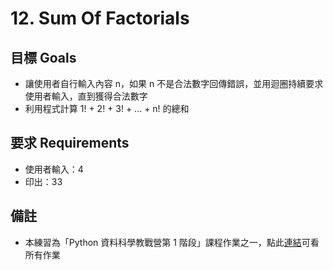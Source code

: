 # 12. Sum Of Factorials

## 目標 Goals
- 讓使用者自行輸入內容 n，如果 n 不是合法數字回傳錯誤，並用迴圈持續要求使用者輸入，直到獲得合法數字
- 利用程式計算 1! + 2! + 3! + ... + n! 的總和

## 要求 Requirements
- 使用者輸入：4
- 印出：33

## 備註
- 本練習為「Python 資料科學教戰營第 1 階段」課程作業之一，點此[連結](https://github.com/ewsailor/1.python-homeworks-level1/blob/main/README.md)可看所有作業